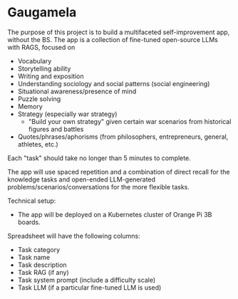 # Gaugamela

The purpose of this project is to build a multifaceted self-improvement app, without the BS. The app is a collection of fine-tuned open-source LLMs with RAGS, focused on
- Vocabulary
- Storytelling ability
- Writing and exposition
- Understanding sociology and social patterns (social engineering)
- Situational awareness/presence of mind
- Puzzle solving
- Memory
- Strategy (especially war strategy)
    - "Build your own strategy" given certain war scenarios from historical figures and battles
- Quotes/phrases/aphorisms (from philosophers, entrepreneurs, general, athletes, etc.)

Each "task" should take no longer than 5 minutes to complete.

The app will use spaced repetition and a combination of direct recall for the knowledge tasks and open-ended LLM-generated problems/scenarios/conversations for the more flexible tasks.

Technical setup:
- The app will be deployed on a Kubernetes cluster of Orange Pi 3B boards.


Spreadsheet will have the following columns:
- Task category
- Task name
- Task description
- Task RAG (if any)
- Task system prompt (include a difficulty scale)
- Task LLM (if a particular fine-tuned LLM is used)
